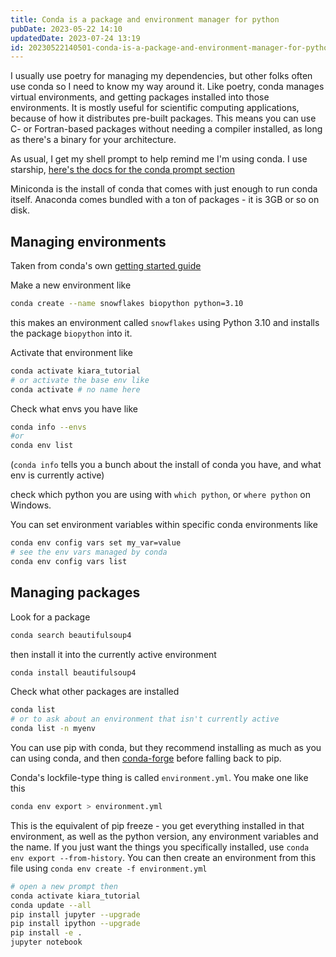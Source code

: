 ```yaml
---
title: Conda is a package and environment manager for python
pubDate: 2023-05-22 14:10
updatedDate: 2023-07-24 13:19
id: 20230522140501-conda-is-a-package-and-environment-manager-for-python
---
```


I usually use poetry for managing my dependencies, but other folks often use conda so I need to know my way around it. Like poetry, conda manages virtual environments, and getting packages installed into those environments. It is mostly useful for scientific computing applications, because of how it distributes pre-built packages. This means you can use C- or Fortran-based packages without needing a compiler installed, as long as there's a binary for your architecture.

As usual, I get my shell prompt to help remind me I'm using conda. I use starship, [here's the docs for the conda prompt section](https://starship.rs/config/#conda)

Miniconda is the install of conda that comes with just enough to run conda itself. Anaconda comes bundled with a ton of packages - it is 3GB or so on disk.

## Managing environments

Taken from conda's own [getting started guide](https://conda.io/projects/conda/en/latest/user-guide/getting-started.html)

Make a new environment like

```sh
conda create --name snowflakes biopython python=3.10
```

this makes an environment called `snowflakes` using Python 3.10 and installs the package `biopython` into it.

Activate that environment like

```sh
conda activate kiara_tutorial
# or activate the base env like
conda activate # no name here
```

Check what envs you have like

```sh
conda info --envs
#or
conda env list
```

(`conda info` tells you a bunch about the install of conda you have, and what env is currently active)

check which python you are using with `which python`, or `where python` on Windows.

You can set environment variables within specific conda environments like

```sh
conda env config vars set my_var=value
# see the env vars managed by conda
conda env config vars list
```

## Managing packages

Look for a package

```sh
conda search beautifulsoup4
```

then install it into the currently active environment

```sh
conda install beautifulsoup4
```

Check what other packages are installed

```sh
conda list
# or to ask about an environment that isn't currently active
conda list -n myenv
```

You can use pip with conda, but they recommend installing as much as you can using conda, and then [conda-forge](https://conda-forge.org/) before falling back to pip.

Conda's lockfile-type thing is called `environment.yml`. You make one like this

```sh
conda env export > environment.yml
```

This is the equivalent of pip freeze - you get everything installed in that environment, as well as the python version, any environment variables and the name. If you just want the things you specifically installed, use `conda env export --from-history`. You can then create an environment from this file using `conda env create -f environment.yml`

```sh
# open a new prompt then
conda activate kiara_tutorial
conda update --all
pip install jupyter --upgrade
pip install ipython --upgrade
pip install -e .
jupyter notebook
```
